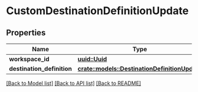 # CustomDestinationDefinitionUpdate

## Properties

Name | Type | Description | Notes
------------ | ------------- | ------------- | -------------
**workspace_id** | [**uuid::Uuid**](uuid::Uuid.md) |  | 
**destination_definition** | [**crate::models::DestinationDefinitionUpdate**](DestinationDefinitionUpdate.md) |  | 

[[Back to Model list]](../README.md#documentation-for-models) [[Back to API list]](../README.md#documentation-for-api-endpoints) [[Back to README]](../README.md)


